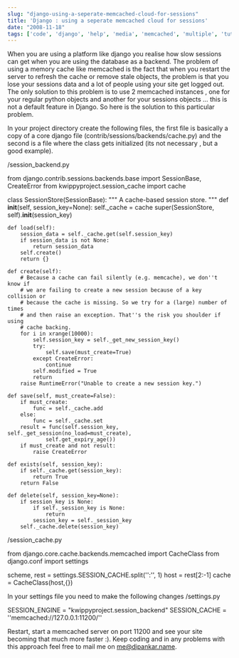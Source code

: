 ```yaml
---
slug: "django-using-a-seperate-memcached-cloud-for-sessions"
title: 'Django : using a seperate memcached cloud for sessions'
date: "2008-11-18"
tags: ['code', 'django', 'help', 'media', 'memcached', 'multiple', 'tutorial']
---
```

When you are using a platform like django you realise how slow sessions can get when you are using the database as a backend. The problem of using a memory cache like memcached is the fact that when you restart the server to refresh the cache or remove stale objects, the problem is that you lose your sessions data and a lot of people using your site get logged out. The only solution to this problem is to use 2 memcached instances , one for your regular python objects and another for your sessions objects … this is not a default feature in Django. So here is the solution to this particular problem.


In your project directory create the following files, the first file is basically a copy of a core django file (contrib/sessions/backends/cache.py) and the second is a file where the class gets initialized (its not necessary , but a good example).

/session_backend.py

from django.contrib.sessions.backends.base import SessionBase, CreateError
from kwippyproject.session_cache import cache

class SessionStore(SessionBase):
    """
    A cache-based session store.
    """
    def __init__(self, session_key=None):
        self._cache = cache
        super(SessionStore, self).__init__(session_key)

    def load(self):
        session_data = self._cache.get(self.session_key)
        if session_data is not None:
            return session_data
        self.create()
        return {}

    def create(self):
        # Because a cache can fail silently (e.g. memcache), we don''t know if
        # we are failing to create a new session because of a key collision or
        # because the cache is missing. So we try for a (large) number of times
        # and then raise an exception. That''s the risk you shoulder if using
        # cache backing.
        for i in xrange(10000):
            self.session_key = self._get_new_session_key()
            try:
                self.save(must_create=True)
            except CreateError:
                continue
            self.modified = True
            return
        raise RuntimeError("Unable to create a new session key.")

    def save(self, must_create=False):
        if must_create:
            func = self._cache.add
        else:
            func = self._cache.set
        result = func(self.session_key, self._get_session(no_load=must_create),
                self.get_expiry_age())
        if must_create and not result:
            raise CreateError

    def exists(self, session_key):
        if self._cache.get(session_key):
            return True
        return False

    def delete(self, session_key=None):
        if session_key is None:
            if self._session_key is None:
                return
            session_key = self._session_key
        self._cache.delete(session_key)


/session_cache.py

from django.core.cache.backends.memcached import CacheClass
from django.conf import settings

scheme, rest = settings.SESSION_CACHE.split('':'', 1)
host = rest[2:-1]
cache = CacheClass(host,{})


In your settings file you need to make the following changes
/settings.py


SESSION_ENGINE = "kwippyproject.session_backend"
SESSION_CACHE = ''memcached://127.0.0.1:11200/''


Restart, start a memcached server on port 11200 and see your site becoming that much more faster :). Keep coding and in any problems with this approach feel free to mail me on me@dipankar.name.
